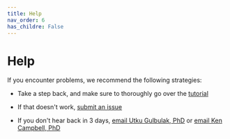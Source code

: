 ```yaml
---
title: Help
nav_order: 6
has_childre: False
---
```


# Help

If you encounter problems, we recommend the following strategies:

+ Take a step back, and make sure to thoroughly go over the [tutorial](../tutorial/tutorial.html)

+ If that doesn't work, [submit an issue](https://github.com/Campbell-Muscle-Lab/GelBox)

+ If you don't hear back in 3 days, [email Utku Gulbulak, PhD](mailto:utku.gulbulak@uky.edu) or [email Ken Campbell, PhD](mailto:k.s.campbell@uky.edu)
